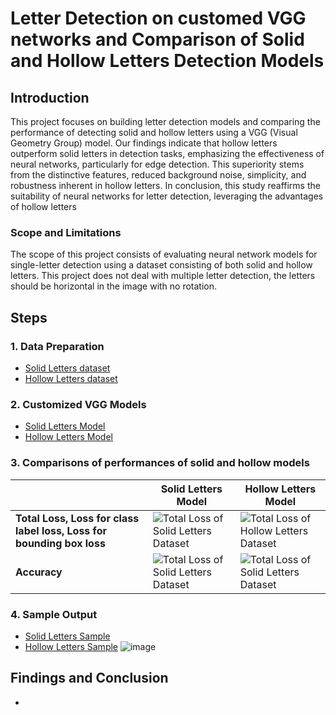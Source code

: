 # Letter Detection on customed VGG networks and Comparison of Solid and Hollow Letters Detection Models

## Introduction
This project focuses on building letter detection models and comparing the performance of detecting solid and hollow letters using a VGG (Visual Geometry Group) model. Our findings indicate that hollow letters outperform solid letters in detection tasks, emphasizing the effectiveness of neural networks, particularly for edge detection. This superiority stems from the distinctive features, reduced background noise, simplicity, and robustness inherent in hollow letters. In conclusion, this study reaffirms the suitability of neural networks for letter detection, leveraging the advantages of hollow letters

### Scope and Limitations
The scope of this project consists of evaluating neural network models for single-letter detection using a dataset consisting of both solid and hollow letters. This project does not deal with multiple letter detection, the letters should be horizontal in the image with no rotation.

## Steps
### 1. Data Preparation
- [Solid Letters dataset](https://github.com/LakeYang0818/Letters-Detection-on-customed-VGG-networks/blob/main/Solid%20Letters%20Model/Dataset%20Design%20for%20Solid%20Letters.ipynb)
- [Hollow Letters dataset](https://github.com/LakeYang0818/Letters-Detection-on-customed-VGG-networks/blob/main/Hollow%20Letters%20Model/Dataset%20Design%20for%20Hollow%20Letters.ipynb)

### 2. Customized VGG Models
- [Solid Letters Model](https://github.com/LakeYang0818/Letters-Detection-on-customed-VGG-networks/blob/main/Solid%20Letters%20Model/Object%20Classification%20and%20Localization.ipynb)
- [Hollow Letters Model](https://github.com/LakeYang0818/Letters-Detection-on-customed-VGG-networks/blob/main/Hollow%20Letters%20Model/Object%20Classification%20and%20Localization.ipynb)

### 3. Comparisons of performances of solid and hollow models
|    | Solid Letters Model  | Hollow Letters Model  |
|-----------|-----------|-----------|
| **Total Loss, Loss for class label loss, Loss for bounding box loss** | ![Total Loss of Solid Letters Dataset](https://github.com/LakeYang0818/Letters-Detection-on-customed-VGG-networks/blob/main/Solid%20Letters%20Model/Evaluation%20Metrics%20for%20solid%20letters%20model.png) | ![Total Loss of Hollow Letters Dataset](https://github.com/LakeYang0818/Letters-Detection-on-customed-VGG-networks/blob/main/Hollow%20Letters%20Model/Evaluation%20Metrics%20for%20hollow%20letters%20model.png)  |
| **Accuracy**  | ![Total Loss of Solid Letters Dataset](https://github.com/LakeYang0818/Letters-Detection-on-customed-VGG-networks/blob/main/Solid%20Letters%20Model/accuracy%20solid.png)  | ![Total Loss of Solid Letters Dataset](https://github.com/LakeYang0818/Letters-Detection-on-customed-VGG-networks/blob/main/Hollow%20Letters%20Model/accuracy%20hollow.png)  |

### 4. Sample Output
- [Solid Letters Sample](https://github.com/LakeYang0818/Letters-Detection-on-customed-VGG-networks/blob/main/Solid%20Letters%20Model/Object%20Classification%20and%20Localization%20Inference.ipynb)
- [Hollow Letters Sample](https://github.com/LakeYang0818/Letters-Detection-on-customed-VGG-networks/blob/main/Hollow%20Letters%20Model/Object%20Classification%20and%20Localization%20Inference.ipynb)
![image](https://github.com/LakeYang0818/Letters-Detection-on-customed-VGG-networks/assets/91699109/a4a6a236-2616-4d22-b580-da762d08e8d2)


## Findings and Conclusion
- 
